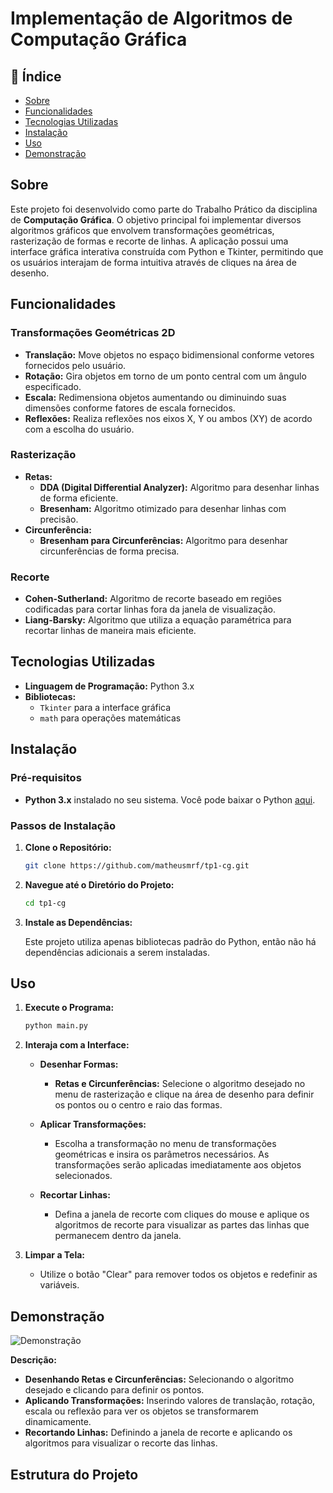 # Implementação de Algoritmos de Computação Gráfica



## 📖 Índice

- [Sobre](#sobre)
- [Funcionalidades](#funcionalidades)
- [Tecnologias Utilizadas](#tecnologias-utilizadas)
- [Instalação](#instalação)
- [Uso](#uso)
- [Demonstração](#demonstração)


## Sobre

Este projeto foi desenvolvido como parte do Trabalho Prático da disciplina de **Computação Gráfica**. O objetivo principal foi implementar diversos algoritmos gráficos que envolvem transformações geométricas, rasterização de formas e recorte de linhas. A aplicação possui uma interface gráfica interativa construída com Python e Tkinter, permitindo que os usuários interajam de forma intuitiva através de cliques na área de desenho.

## Funcionalidades

### Transformações Geométricas 2D
- **Translação:** Move objetos no espaço bidimensional conforme vetores fornecidos pelo usuário.
- **Rotação:** Gira objetos em torno de um ponto central com um ângulo especificado.
- **Escala:** Redimensiona objetos aumentando ou diminuindo suas dimensões conforme fatores de escala fornecidos.
- **Reflexões:** Realiza reflexões nos eixos X, Y ou ambos (XY) de acordo com a escolha do usuário.

### Rasterização
- **Retas:**
  - **DDA (Digital Differential Analyzer):** Algoritmo para desenhar linhas de forma eficiente.
  - **Bresenham:** Algoritmo otimizado para desenhar linhas com precisão.
- **Circunferência:**
  - **Bresenham para Circunferências:** Algoritmo para desenhar circunferências de forma precisa.

### Recorte
- **Cohen-Sutherland:** Algoritmo de recorte baseado em regiões codificadas para cortar linhas fora da janela de visualização.
- **Liang-Barsky:** Algoritmo que utiliza a equação paramétrica para recortar linhas de maneira mais eficiente.

## Tecnologias Utilizadas

- **Linguagem de Programação:** Python 3.x
- **Bibliotecas:**
  - `Tkinter` para a interface gráfica
  - `math` para operações matemáticas

## Instalação

### Pré-requisitos

- **Python 3.x** instalado no seu sistema. Você pode baixar o Python [aqui](https://www.python.org/downloads/).

### Passos de Instalação

1. **Clone o Repositório:**

    ```bash
    git clone https://github.com/matheusmrf/tp1-cg.git
    ```

2. **Navegue até o Diretório do Projeto:**

    ```bash
    cd tp1-cg
    ```

3. **Instale as Dependências:**

    Este projeto utiliza apenas bibliotecas padrão do Python, então não há dependências adicionais a serem instaladas.

## Uso

1. **Execute o Programa:**

    ```bash
    python main.py
    ```

2. **Interaja com a Interface:**

    - **Desenhar Formas:**
        - **Retas e Circunferências:** Selecione o algoritmo desejado no menu de rasterização e clique na área de desenho para definir os pontos ou o centro e raio das formas.
   
    - **Aplicar Transformações:**
        - Escolha a transformação no menu de transformações geométricas e insira os parâmetros necessários. As transformações serão aplicadas imediatamente aos objetos selecionados.
   
    - **Recortar Linhas:**
        - Defina a janela de recorte com cliques do mouse e aplique os algoritmos de recorte para visualizar as partes das linhas que permanecem dentro da janela.

3. **Limpar a Tela:**
    - Utilize o botão "Clear" para remover todos os objetos e redefinir as variáveis.

## Demonstração

![Demonstração](assets/demonstracao.gif)

**Descrição:**
- **Desenhando Retas e Circunferências:** Selecionando o algoritmo desejado e clicando para definir os pontos.
- **Aplicando Transformações:** Inserindo valores de translação, rotação, escala ou reflexão para ver os objetos se transformarem dinamicamente.
- **Recortando Linhas:** Definindo a janela de recorte e aplicando os algoritmos para visualizar o recorte das linhas.

## Estrutura do Projeto

